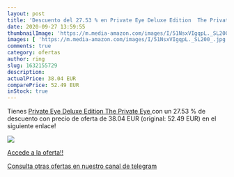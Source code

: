 ```yaml
---
layout: post
title: 'Descuento del 27.53 % en Private Eye Deluxe Edition  The Private '
date: 2020-09-27 13:59:55
thumbnailImage: 'https://m.media-amazon.com/images/I/51NsxVIgqpL._SL200_.jpg'
images: [ 'https://m.media-amazon.com/images/I/51NsxVIgqpL._SL200_.jpg' ]
comments: true
category: ofertas
author: ring
slug: 1632155729
description:
actualPrice: 38.04 EUR
comparePrice: 52.49 EUR
inStock: true
---
```


Tienes [Private Eye Deluxe Edition  The Private Eye ](https://www.amazon.es/dp/1632155729/?tag=redken-21) con un 27.53 % de descuento con precio de oferta de 38.04 EUR (original: 52.49 EUR) en el siguiente enlace!

[![](https://m.media-amazon.com/images/I/51NsxVIgqpL._SL200_.jpg)](https://www.amazon.es/dp/1632155729/?tag=redken-21)

[Accede a la oferta!!](https://www.amazon.es/dp/1632155729/?tag=redken-21)

[Consulta otras ofertas en nuestro canal de telegram](https://t.me/s/ofertas25)
